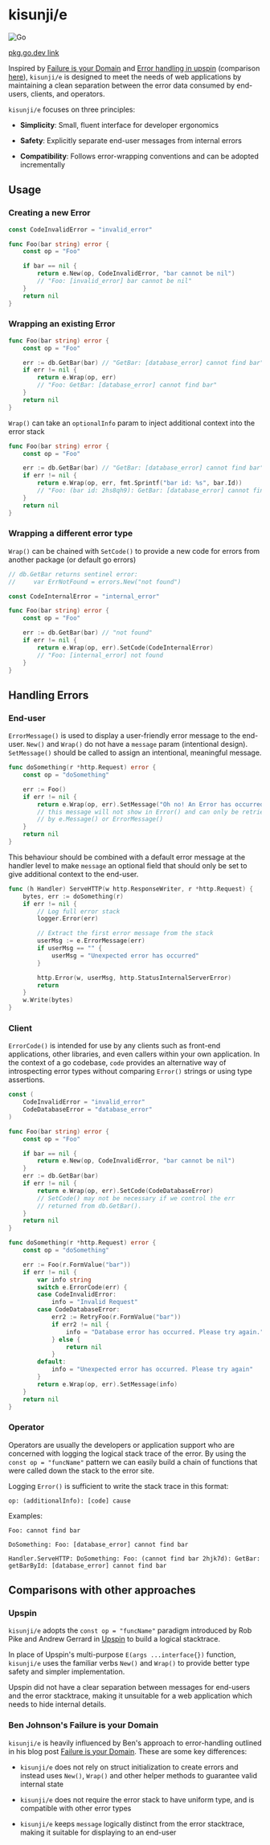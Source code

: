 # kisunji/e

![Go](https://github.com/kisunji/e/workflows/Go/badge.svg) 

[pkg.go.dev link](https://pkg.go.dev/github.com/kisunji/e?tab=doc)

Inspired by [Failure is your Domain](https://middlemost.com/failure-is-your-domain/) and [Error handling in upspin](https://commandcenter.blogspot.com/2017/12/error-handling-in-upspin.html) (comparison [here](#comparisons-with-other-approaches)), `kisunji/e` is designed to meet the needs of web applications by maintaining a clean separation between the error data consumed by end-users, clients, and operators. 

`kisunji/e` focuses on three principles:


* **Simplicity**: Small, fluent interface for developer ergonomics

* **Safety**: Explicitly separate end-user messages from internal errors

* **Compatibility**: Follows error-wrapping conventions and can be adopted incrementally


## Usage

### Creating a new Error
```go
const CodeInvalidError = "invalid_error"

func Foo(bar string) error {
    const op = "Foo"

    if bar == nil {
        return e.New(op, CodeInvalidError, "bar cannot be nil")
        // "Foo: [invalid_error] bar cannot be nil"
    }
    return nil
} 
```

### Wrapping an existing Error
```go
func Foo(bar string) error {
    const op = "Foo"

    err := db.GetBar(bar) // "GetBar: [database_error] cannot find bar"
    if err != nil {
        return e.Wrap(op, err) 
        // "Foo: GetBar: [database_error] cannot find bar"
    }
    return nil
}
```

`Wrap()` can take an `optionalInfo` param to inject additional context into the error stack
```go
func Foo(bar string) error {
    const op = "Foo"

    err := db.GetBar(bar) // "GetBar: [database_error] cannot find bar"
    if err != nil {
        return e.Wrap(op, err, fmt.Sprintf("bar id: %s", bar.Id)) 
        // "Foo: (bar id: 2hs8qh9): GetBar: [database_error] cannot find bar"
    }
    return nil
}
```

### Wrapping a different error type

`Wrap()` can be chained with `SetCode()` to provide a new code for errors from another package (or default go errors)
```go
// db.GetBar returns sentinel error:
//     var ErrNotFound = errors.New("not found")

const CodeInternalError = "internal_error"

func Foo(bar string) error {
    const op = "Foo"

    err := db.GetBar(bar) // "not found"
    if err != nil {
        return e.Wrap(op, err).SetCode(CodeInternalError)
        // "Foo: [internal_error] not found
    }
}
```

## Handling Errors

### End-user

`ErrorMessage()` is used to display a user-friendly error message to the end-user. `New()` and `Wrap()` do not have a `message` param (intentional design). `SetMessage()` should be called to assign an intentional, meaningful message.

```go
func doSomething(r *http.Request) error {
    const op = "doSomething"

    err := Foo()
    if err != nil {
        return e.Wrap(op, err).SetMessage("Oh no! An Error has occurred.")
        // this message will not show in Error() and can only be retrieved
        // by e.Message() or ErrorMessage()
    }
    return nil
}
```

This behaviour should be combined with a default error message at the handler level to make `message` an optional field that should only be set to give additional context to the end-user.

```go
func (h Handler) ServeHTTP(w http.ResponseWriter, r *http.Request) {
	bytes, err := doSomething(r)
	if err != nil {
        // Log full error stack
        logger.Error(err)

        // Extract the first error message from the stack
        userMsg := e.ErrorMessage(err)
        if userMsg == "" {
            userMsg = "Unexpected error has occurred"
        }

        http.Error(w, userMsg, http.StatusInternalServerError)
        return
    }
    w.Write(bytes)
}
```

### Client

`ErrorCode()` is intended for use by any clients such as front-end applications, other libraries, and even callers within your own application. In the context of a go codebase, `code` provides an alternative way of introspecting error types without comparing `Error()` strings or using type assertions.

```go
const (
    CodeInvalidError = "invalid_error"
    CodeDatabaseError = "database_error"
) 

func Foo(bar string) error {
    const op = "Foo"

    if bar == nil {
        return e.New(op, CodeInvalidError, "bar cannot be nil")
    }
    err := db.GetBar(bar)
    if err != nil {
        return e.Wrap(op, err).SetCode(CodeDatabaseError)
        // SetCode() may not be necessary if we control the err
        // returned from db.GetBar().
    }
    return nil
} 

func doSomething(r *http.Request) error {
    const op = "doSomething"

    err := Foo(r.FormValue("bar"))
    if err != nil {
        var info string
        switch e.ErrorCode(err) {
        case CodeInvalidError: 
            info = "Invalid Request"
        case CodeDatabaseError:
            err2 := RetryFoo(r.FormValue("bar"))
            if err2 != nil {
                info = "Database error has occurred. Please try again."
            } else {
                return nil
            }            
        default:
            info = "Unexpected error has occurred. Please try again"
        }
        return e.Wrap(op, err).SetMessage(info)
    }
    return nil
}
```

### Operator

Operators are usually the developers or application support who are concerned with logging the logical stack trace of the error. By using the `const op = "funcName"` pattern we can easily build a chain of functions that were called down the stack to the error site.

Logging `Error()` is sufficient to write the stack trace in this format:

```
op: (additionalInfo): [code] cause
```

Examples:
```
Foo: cannot find bar

DoSomething: Foo: [database_error] cannot find bar

Handler.ServeHTTP: DoSomething: Foo: (cannot find bar 2hjk7d): GetBar: getBarById: [database_error] cannot find bar
```

## Comparisons with other approaches

### Upspin

`kisunji/e` adopts the `const op = "funcName"` paradigm introduced by Rob Pike and Andrew Gerrard in [Upspin](https://commandcenter.blogspot.com/2017/12/error-handling-in-upspin.html) to build a logical stacktrace.

In place of Upspin's multi-purpose `E(args ...interface{})` function, `kisunji/e` uses the familiar verbs `New()` and `Wrap()` to provide better type safety and simpler implementation.

Upspin did not have a clear separation between messages for end-users and the error stacktrace, making it unsuitable for a web application which needs to hide internal details.

### Ben Johnson's Failure is your Domain

`kisunji/e` is heavily influenced by Ben's approach to error-handling outlined in his blog post [Failure is your Domain](https://middlemost.com/failure-is-your-domain/). These are some key differences:

* `kisunji/e` does not rely on struct initialization to create errors and instead uses `New()`, `Wrap()` and other helper methods to guarantee valid internal state
  
* `kisunji/e` does not require the error stack to have uniform type, and is compatible with other error types

* `kisunji/e` keeps `message` logically distinct from the error stacktrace, making it suitable for displaying to an end-user
